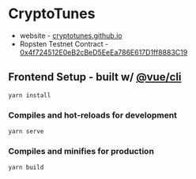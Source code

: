 # CryptoTunes
 * website - [cryptotunes.github.io](https://cryptotunes.github.io)
 * Ropsten Testnet Contract - [0x4f724512E0eB2cBeD5EeEa786E617D1ff8883C19](https://ropsten.etherscan.io/address/0x4f724512e0eb2cbed5eeea786e617d1ff8883c19)

## Frontend Setup - built w/ [@vue/cli](https://cli.vuejs.org/config/)
```
yarn install
```

### Compiles and hot-reloads for development
```
yarn serve
```

### Compiles and minifies for production
```
yarn build
```
